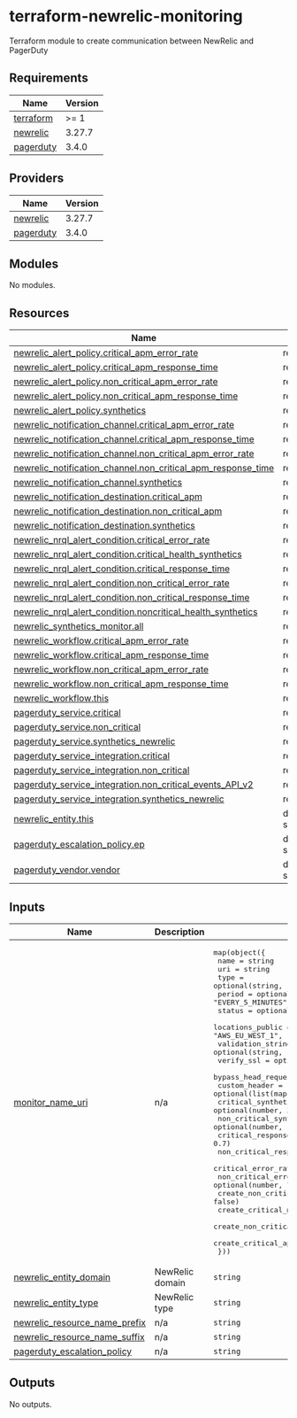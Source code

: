 # terraform-newrelic-monitoring
Terraform module to create communication between NewRelic and PagerDuty

<!-- BEGIN_TF_DOCS -->
## Requirements

| Name | Version |
|------|---------|
| <a name="requirement_terraform"></a> [terraform](#requirement\_terraform) | >= 1 |
| <a name="requirement_newrelic"></a> [newrelic](#requirement\_newrelic) | 3.27.7 |
| <a name="requirement_pagerduty"></a> [pagerduty](#requirement\_pagerduty) | 3.4.0 |

## Providers

| Name | Version |
|------|---------|
| <a name="provider_newrelic"></a> [newrelic](#provider\_newrelic) | 3.27.7 |
| <a name="provider_pagerduty"></a> [pagerduty](#provider\_pagerduty) | 3.4.0 |

## Modules

No modules.

## Resources

| Name | Type |
|------|------|
| [newrelic_alert_policy.critical_apm_error_rate](https://registry.terraform.io/providers/newrelic/newrelic/3.27.7/docs/resources/alert_policy) | resource |
| [newrelic_alert_policy.critical_apm_response_time](https://registry.terraform.io/providers/newrelic/newrelic/3.27.7/docs/resources/alert_policy) | resource |
| [newrelic_alert_policy.non_critical_apm_error_rate](https://registry.terraform.io/providers/newrelic/newrelic/3.27.7/docs/resources/alert_policy) | resource |
| [newrelic_alert_policy.non_critical_apm_response_time](https://registry.terraform.io/providers/newrelic/newrelic/3.27.7/docs/resources/alert_policy) | resource |
| [newrelic_alert_policy.synthetics](https://registry.terraform.io/providers/newrelic/newrelic/3.27.7/docs/resources/alert_policy) | resource |
| [newrelic_notification_channel.critical_apm_error_rate](https://registry.terraform.io/providers/newrelic/newrelic/3.27.7/docs/resources/notification_channel) | resource |
| [newrelic_notification_channel.critical_apm_response_time](https://registry.terraform.io/providers/newrelic/newrelic/3.27.7/docs/resources/notification_channel) | resource |
| [newrelic_notification_channel.non_critical_apm_error_rate](https://registry.terraform.io/providers/newrelic/newrelic/3.27.7/docs/resources/notification_channel) | resource |
| [newrelic_notification_channel.non_critical_apm_response_time](https://registry.terraform.io/providers/newrelic/newrelic/3.27.7/docs/resources/notification_channel) | resource |
| [newrelic_notification_channel.synthetics](https://registry.terraform.io/providers/newrelic/newrelic/3.27.7/docs/resources/notification_channel) | resource |
| [newrelic_notification_destination.critical_apm](https://registry.terraform.io/providers/newrelic/newrelic/3.27.7/docs/resources/notification_destination) | resource |
| [newrelic_notification_destination.non_critical_apm](https://registry.terraform.io/providers/newrelic/newrelic/3.27.7/docs/resources/notification_destination) | resource |
| [newrelic_notification_destination.synthetics](https://registry.terraform.io/providers/newrelic/newrelic/3.27.7/docs/resources/notification_destination) | resource |
| [newrelic_nrql_alert_condition.critical_error_rate](https://registry.terraform.io/providers/newrelic/newrelic/3.27.7/docs/resources/nrql_alert_condition) | resource |
| [newrelic_nrql_alert_condition.critical_health_synthetics](https://registry.terraform.io/providers/newrelic/newrelic/3.27.7/docs/resources/nrql_alert_condition) | resource |
| [newrelic_nrql_alert_condition.critical_response_time](https://registry.terraform.io/providers/newrelic/newrelic/3.27.7/docs/resources/nrql_alert_condition) | resource |
| [newrelic_nrql_alert_condition.non_critical_error_rate](https://registry.terraform.io/providers/newrelic/newrelic/3.27.7/docs/resources/nrql_alert_condition) | resource |
| [newrelic_nrql_alert_condition.non_critical_response_time](https://registry.terraform.io/providers/newrelic/newrelic/3.27.7/docs/resources/nrql_alert_condition) | resource |
| [newrelic_nrql_alert_condition.noncritical_health_synthetics](https://registry.terraform.io/providers/newrelic/newrelic/3.27.7/docs/resources/nrql_alert_condition) | resource |
| [newrelic_synthetics_monitor.all](https://registry.terraform.io/providers/newrelic/newrelic/3.27.7/docs/resources/synthetics_monitor) | resource |
| [newrelic_workflow.critical_apm_error_rate](https://registry.terraform.io/providers/newrelic/newrelic/3.27.7/docs/resources/workflow) | resource |
| [newrelic_workflow.critical_apm_response_time](https://registry.terraform.io/providers/newrelic/newrelic/3.27.7/docs/resources/workflow) | resource |
| [newrelic_workflow.non_critical_apm_error_rate](https://registry.terraform.io/providers/newrelic/newrelic/3.27.7/docs/resources/workflow) | resource |
| [newrelic_workflow.non_critical_apm_response_time](https://registry.terraform.io/providers/newrelic/newrelic/3.27.7/docs/resources/workflow) | resource |
| [newrelic_workflow.this](https://registry.terraform.io/providers/newrelic/newrelic/3.27.7/docs/resources/workflow) | resource |
| [pagerduty_service.critical](https://registry.terraform.io/providers/PagerDuty/pagerduty/3.4.0/docs/resources/service) | resource |
| [pagerduty_service.non_critical](https://registry.terraform.io/providers/PagerDuty/pagerduty/3.4.0/docs/resources/service) | resource |
| [pagerduty_service.synthetics_newrelic](https://registry.terraform.io/providers/PagerDuty/pagerduty/3.4.0/docs/resources/service) | resource |
| [pagerduty_service_integration.critical](https://registry.terraform.io/providers/PagerDuty/pagerduty/3.4.0/docs/resources/service_integration) | resource |
| [pagerduty_service_integration.non_critical](https://registry.terraform.io/providers/PagerDuty/pagerduty/3.4.0/docs/resources/service_integration) | resource |
| [pagerduty_service_integration.non_critical_events_API_v2](https://registry.terraform.io/providers/PagerDuty/pagerduty/3.4.0/docs/resources/service_integration) | resource |
| [pagerduty_service_integration.synthetics_newrelic](https://registry.terraform.io/providers/PagerDuty/pagerduty/3.4.0/docs/resources/service_integration) | resource |
| [newrelic_entity.this](https://registry.terraform.io/providers/newrelic/newrelic/3.27.7/docs/data-sources/entity) | data source |
| [pagerduty_escalation_policy.ep](https://registry.terraform.io/providers/PagerDuty/pagerduty/3.4.0/docs/data-sources/escalation_policy) | data source |
| [pagerduty_vendor.vendor](https://registry.terraform.io/providers/PagerDuty/pagerduty/3.4.0/docs/data-sources/vendor) | data source |

## Inputs

| Name | Description | Type | Default | Required |
|------|-------------|------|---------|:--------:|
| <a name="input_monitor_name_uri"></a> [monitor\_name\_uri](#input\_monitor\_name\_uri) | n/a | <pre>map(object({<br>    name                              = string<br>    uri                               = string<br>    type                              = optional(string, "SIMPLE")<br>    period                            = optional(string, "EVERY_5_MINUTES")<br>    status                            = optional(string, "ENABLED")<br>    locations_public                  = optional(list(string), ["AWS_US_EAST_1", "AWS_EU_WEST_1", "AWS_EU_SOUTH_1"])<br>    validation_string                 = optional(string, "")<br>    verify_ssl                        = optional(bool, true)<br>    bypass_head_request               = optional(bool, false)<br>    custom_header                     = optional(list(map(string)))<br>    critical_synthetics_threshold     = optional(number, 3)<br>    non_critical_synthetics_threshold = optional(number, 1)<br>    critical_response_time            = optional(number, 0.7)<br>    non_critical_response_time        = optional(number, 0.5)<br>    critical_error_rate               = optional(number, 15)<br>    non_critical_error_rate           = optional(number, 7)<br>    create_non_critical_monitor       = optional(bool, false)<br>    create_critical_monitor           = optional(bool, false)<br>    create_non_critical_apm_resources = optional(bool, false)<br>    create_critical_apm_resources     = optional(bool, false)<br>  }))</pre> | n/a | yes |
| <a name="input_newrelic_entity_domain"></a> [newrelic\_entity\_domain](#input\_newrelic\_entity\_domain) | NewRelic domain | `string` | `"APM"` | no |
| <a name="input_newrelic_entity_type"></a> [newrelic\_entity\_type](#input\_newrelic\_entity\_type) | NewRelic type | `string` | `"APPLICATION"` | no |
| <a name="input_newrelic_resource_name_prefix"></a> [newrelic\_resource\_name\_prefix](#input\_newrelic\_resource\_name\_prefix) | n/a | `string` | `""` | no |
| <a name="input_newrelic_resource_name_suffix"></a> [newrelic\_resource\_name\_suffix](#input\_newrelic\_resource\_name\_suffix) | n/a | `string` | `""` | no |
| <a name="input_pagerduty_escalation_policy"></a> [pagerduty\_escalation\_policy](#input\_pagerduty\_escalation\_policy) | n/a | `string` | `"Default"` | no |

## Outputs

No outputs.
<!-- END_TF_DOCS -->
